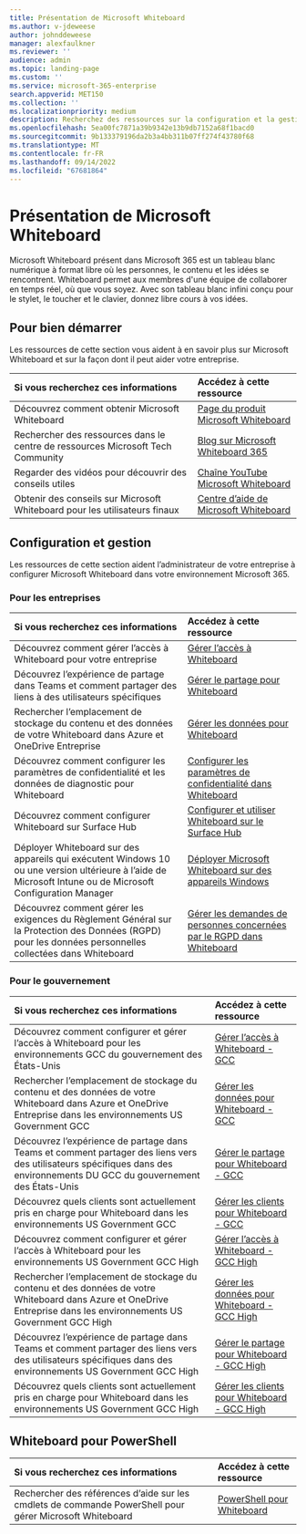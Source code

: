 ```yaml
---
title: Présentation de Microsoft Whiteboard
ms.author: v-jdeweese
author: johnddeweese
manager: alexfaulkner
ms.reviewer: ''
audience: admin
ms.topic: landing-page
ms.custom: ''
ms.service: microsoft-365-enterprise
search.appverid: MET150
ms.collection: ''
ms.localizationpriority: medium
description: Recherchez des ressources sur la configuration et la gestion de Microsoft Whiteboard.
ms.openlocfilehash: 5ea00fc7871a39b9342e13b9db7152a68f1bacd0
ms.sourcegitcommit: 9b133379196da2b3a4bb311b07ff274f43780f68
ms.translationtype: MT
ms.contentlocale: fr-FR
ms.lasthandoff: 09/14/2022
ms.locfileid: "67681864"
---
```

# <a name="presentation-de-microsoft-whiteboard"></a>Présentation de Microsoft Whiteboard

Microsoft Whiteboard présent dans Microsoft 365 est un tableau blanc numérique à format libre où les personnes, le contenu et les idées se rencontrent. Whiteboard permet aux membres d'une équipe de collaborer en temps réel, où que vous soyez. Avec son tableau blanc infini conçu pour le stylet, le toucher et le clavier, donnez libre cours à vos idées.

## <a name="pour-bien-démarrer"></a>Pour bien démarrer

Les ressources de cette section vous aident à en savoir plus sur Microsoft Whiteboard et sur la façon dont il peut aider votre entreprise.

| Si vous recherchez ces informations | Accédez à cette ressource |
|:-----|:-----|
|Découvrez comment obtenir Microsoft Whiteboard|[Page du produit Microsoft Whiteboard](https://www.microsoft.com/en-us/microsoft-365/microsoft-whiteboard/digital-whiteboard-app)|
|Rechercher des ressources dans le centre de ressources Microsoft Tech Community|[Blog sur Microsoft Whiteboard 365](https://techcommunity.microsoft.com/t5/microsoft-365-blog/bg-p/microsoft_365blog/label-name/Microsoft%20Whiteboard)|
|Regarder des vidéos pour découvrir des conseils utiles|[Chaîne YouTube Microsoft Whiteboard](https://www.youtube.com/c/MicrosoftWhiteboard/videos/Microsoft%20Whiteboard)|
|Obtenir des conseils sur Microsoft Whiteboard pour les utilisateurs finaux|[Centre d’aide de Microsoft Whiteboard](https://support.microsoft.com/office/microsoft-whiteboard-help-d236aef8-fcdf-4b5e-b5d7-7f157461e920)|

## <a name="configuration-et-gestion"></a>Configuration et gestion

Les ressources de cette section aident l’administrateur de votre entreprise à configurer Microsoft Whiteboard dans votre environnement Microsoft 365.

### <a name="pour-les-entreprises"></a>Pour les entreprises

| Si vous recherchez ces informations | Accédez à cette ressource |
|:-----|:-----|
|Découvrez comment gérer l’accès à Whiteboard pour votre entreprise|[Gérer l’accès à Whiteboard](manage-whiteboard-access-organizations.md) |
|Découvrez l’expérience de partage dans Teams et comment partager des liens à des utilisateurs spécifiques  |[Gérer le partage pour Whiteboard](manage-sharing-organizations.md)  |
|Rechercher l’emplacement de stockage du contenu et des données de votre Whiteboard dans Azure et OneDrive Entreprise  |[Gérer les données pour Whiteboard](manage-data-organizations.md)  |
|Découvrez comment configurer les paramètres de confidentialité et les données de diagnostic pour Whiteboard |[Configurer les paramètres de confidentialité dans Whiteboard](configure-privacy-settings.md)  |
|Découvrez comment configurer Whiteboard sur Surface Hub|[Configurer et utiliser Whiteboard sur le Surface Hub](/surface-hub/whiteboard-collaboration)|
|Déployer Whiteboard sur des appareils qui exécutent Windows 10 ou une version ultérieure à l’aide de Microsoft Intune ou de Microsoft Configuration Manager|[Déployer Microsoft Whiteboard sur des appareils Windows](deploy-on-windows-organizations.md) |
|Découvrez comment gérer les exigences du Règlement Général sur la Protection des Données (RGPD) pour les données personnelles collectées dans Whiteboard |[Gérer les demandes de personnes concernées par le RGPD dans Whiteboard](gdpr-requests.md)  |

### <a name="pour-le-gouvernement"></a>Pour le gouvernement

| Si vous recherchez ces informations | Accédez à cette ressource |
|:-----|:-----|
|Découvrez comment configurer et gérer l’accès à Whiteboard pour les environnements GCC du gouvernement des États-Unis|[Gérer l’accès à Whiteboard - GCC](manage-whiteboard-access-gcc.md)|
|Rechercher l’emplacement de stockage du contenu et des données de votre Whiteboard dans Azure et OneDrive Entreprise dans les environnements US Government GCC  |[Gérer les données pour Whiteboard - GCC](manage-data-gcc.md)  |
|Découvrez l’expérience de partage dans Teams et comment partager des liens vers des utilisateurs spécifiques dans des environnements DU GCC du gouvernement des États-Unis  |[Gérer le partage pour Whiteboard - GCC](manage-sharing-gcc.md)  |
|Découvrez quels clients sont actuellement pris en charge pour Whiteboard dans les environnements US Government GCC  |[Gérer les clients pour Whiteboard - GCC](manage-clients-gcc.md)       |
|Découvrez comment configurer et gérer l’accès à Whiteboard pour les environnements US Government GCC High|[Gérer l’accès à Whiteboard - GCC High](manage-whiteboard-access-gcc-high.md)|
|Rechercher l’emplacement de stockage du contenu et des données de votre Whiteboard dans Azure et OneDrive Entreprise dans les environnements US Government GCC High  |[Gérer les données pour Whiteboard - GCC High](manage-data-gcc-high.md)  |
|Découvrez l’expérience de partage dans Teams et comment partager des liens vers des utilisateurs spécifiques dans des environnements US Government GCC High  |[Gérer le partage pour Whiteboard - GCC High](manage-sharing-gcc-high.md)  |
|Découvrez quels clients sont actuellement pris en charge pour Whiteboard dans les environnements US Government GCC High  |[Gérer les clients pour Whiteboard - GCC High](manage-clients-gcc-high.md)       |

## <a name="whiteboard-pour-powershell"></a>Whiteboard pour PowerShell

| Si vous recherchez ces informations | Accédez à cette ressource |
|:-----|:-----|
|Rechercher des références d’aide sur les cmdlets de commande PowerShell pour gérer Microsoft Whiteboard|[PowerShell pour Whiteboard](/powershell/module/whiteboard/)|